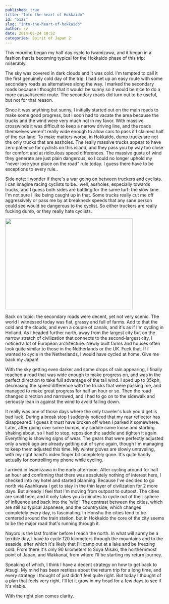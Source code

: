 ```yaml
---
published: true
title: "Into the heart of Hokkaido"
id: "6122"
slug: "into-the-heart-of-hokkaido"
author: rv
date: 2014-05-24 10:52
categories: Spirit of Japan 2
---
```

This morning began my half day cycle to Iwamizawa, and it began in a fashion that is becoming typical for the Hokkaido phase of this trip: miserably.

The sky was covered in dark clouds and it was cold. I'm tempted to call it the first genuinely cold day of the trip. I had set up an easy route with some secondary roads as alternatives along the way. I marked the secondary roads because I thought that it would  be sunny so it would be nice to do a more casual/scenic route. The secondary roads did turn out to be useful, but not for that reason.

Since it was anything but sunny, I initially started out on the main roads to make some good progress, but I soon had to vacate the area because the trucks and the wind were very much not in my favor. With massive crosswinds it was difficult to keep a narrow driving line, and the roads themselves weren't really wide enough to allow cars to pass if I claimed half of the car lane. To make matters worse, in Hokkaido, dump trucks are not the only trucks that are assholes. The really massive trucks appear to have zero patience for cyclists on this island, and they pass you by way too close for comfort and at ridiculous speed differences. The massive gusts of wind they generate are just plain dangerous, so I could no longer uphold my "never lose your place on the road" rule today. I guess there have to be exceptions to every rule..

Side note: I wonder if there's a war going on between truckers and cyclists. I can imagine racing cyclists to be.. well, assholes, especially towards trucks, and I guess both sides are battling for the same turf: the slow lane. I'm not sure I like being caught up in that. Some trucks really cut me off aggressively or pass me by at breakneck speeds that any sane person could see would be dangerous to the cyclist. So either truckers are really fucking dumb, or they really hate cyclists.

<img class="alignnone" src="http://d24w6bsrhbeh9d.cloudfront.net/photo/axNKKEp_460sa.gif" alt="" width="404" height="288" />

Back on topic: the secondary roads were decent, yet not very scenic. The world I witnessed today was flat, grassy and full of farms. Add to that the cold and the clouds, and even a couple of canals, and it's as if I'm cycling in Holland. As I headed further north, away from the largest city but on the narrow stretch of civilization that connects to the second-largest city, I noticed a lot of European architecture. Newly built farms and houses often look quite similar to those in the Netherlands or the UK. Fuck that. If I wanted to cycle in the Netherlands, I would have cycled at home. Give me back my Japan!

With the sky getting even darker and some drops of rain appearing, I finally reached a road that was wide enough to make progress on, and was in the perfect direction to take full advantage of the tail wind. I sped up to 35kph, decreasing the speed difference with the trucks that were passing me, and managed to make great progress for half an hour or so. Then the road changed direction and narrowed, and I had to go on to the sidewalk and seriously lean in against the wind to avoid falling down.

It really was one of those days where the only traveler's luck you'd get is bad luck. During a break stop I suddenly noticed that my rear reflector has disappeared. I guess it must have broken off when I parked it somewhere. Later, after going over some bumps, my saddle came loose and starting shaking about, so I had to stop, reposition the saddle and tighten it again. Everything is showing signs of wear. The gears that were perfectly adjusted only a week ago are already getting out of sync again, though I'm managing to keep them adjusted this time. My winter gloves are slowly unraveling, with my right hand's index finger bit completely gone. It's quite handy actually for controlling my phone while cycling.

I arrived in Iwamizawa in the early afternoon. After cycling around for half an hour and confirming that there was absolutely nothing of interest here, I checked into my hotel and started planning. Because I've decided to go north via Asahikawa I get to stay in the thin layer of civilization for 2 more days. But already I feel that I'm moving from outpost to outpost. The cities are small here, and it only takes you 5 minutes to cycle out of their sphere of influence and back into the 'wild'. The contrast between the cities, which are still so typical Japanese, and the countryside, which changes completely every day, is fascinating. In Honshu the cities tend to be centered around the train station, but in Hokkaido the core of the city seems to be the major road that's running through it.

Nayoro is the last frontier before I reach the north. In what will surely be a terrible day, I have to cycle 120 kilometers through the mountains and to the seaside, after which it's likely that I'll camp out at a lake and be freezing cold. From there it's only 90 kilometers to Soya Misaki, the northernmost point of Japan, and Wakkanai, from where I'll be starting my return journey.

Speaking of which, I think I have a decent strategy on how to get back to Atsugi. My mind has been restless about the return trip for a long time, and every strategy I thought of just didn't feel quite right. But today I thought of a plan that feels very right. I'll let it grow in my head for a few days to see if it's viable.

With the right plan comes clarity.